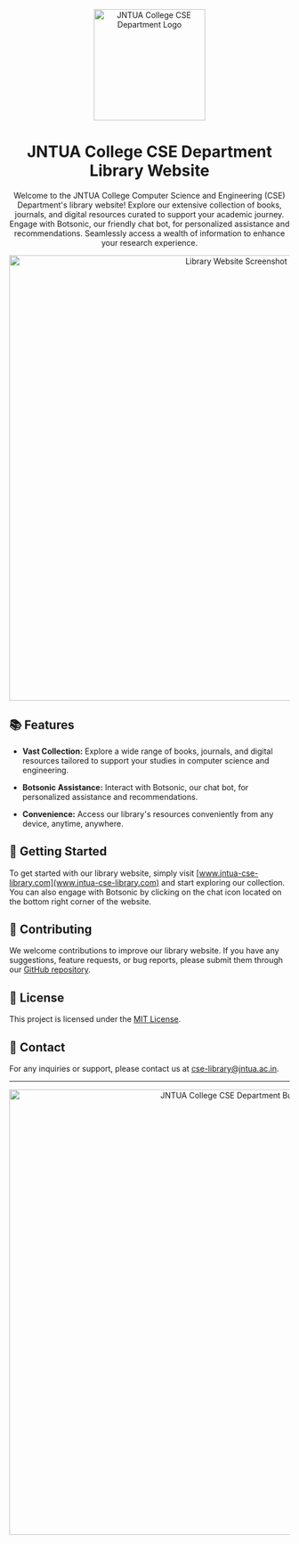 <div align="center">
  <img src="jntua_logo.png" alt="JNTUA College CSE Department Logo" width="200">
</div>

<h1 align="center">JNTUA College CSE Department Library Website</h1>

<p align="center">Welcome to the JNTUA College Computer Science and Engineering (CSE) Department's library website! Explore our extensive collection of books, journals, and digital resources curated to support your academic journey. Engage with Botsonic, our friendly chat bot, for personalized assistance and recommendations. Seamlessly access a wealth of information to enhance your research experience.</p>

<div align="center">
  <img src="library_screenshot.png" alt="Library Website Screenshot" width="800">
</div>

## 📚 Features

- **Vast Collection:** Explore a wide range of books, journals, and digital resources tailored to support your studies in computer science and engineering.

- **Botsonic Assistance:** Interact with Botsonic, our chat bot, for personalized assistance and recommendations.

- **Convenience:** Access our library's resources conveniently from any device, anytime, anywhere.

## 🚀 Getting Started

To get started with our library website, simply visit [www.jntua-cse-library.com](www.jntua-cse-library.com) and start exploring our collection. You can also engage with Botsonic by clicking on the chat icon located on the bottom right corner of the website.

## 🌟 Contributing

We welcome contributions to improve our library website. If you have any suggestions, feature requests, or bug reports, please submit them through our [GitHub repository](https://github.com/jntua-cse-library).

## 📝 License

This project is licensed under the [MIT License](LICENSE).

## 📧 Contact

For any inquiries or support, please contact us at [cse-library@jntua.ac.in](mailto:cse-library@jntua.ac.in).

---

<div align="center">
  <img src="jntua_cse_building.jpg" alt="JNTUA College CSE Department Building" width="800">
</div>
